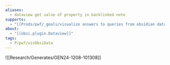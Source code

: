 ```yaml
---
aliases:
  - dataview get value of property in backlinked note
supports:
  - "[[Prods/pwf/_goals/visualize answers to queries from obsidian data|visualize answers to queries from obsidian data]]"
about:
  - "[[obsi.plugin.Dataview]]"
tags:
  - P/pwf/visObsiData
---
```



![[Research/Generates/GEN24-1208-101308]]